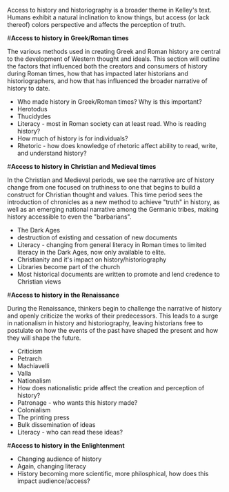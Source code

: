 Access to history and historiography is a broader theme in Kelley's text. Humans exhibit a natural inclination to know things, but access (or lack thereof) colors perspective and affects the perception of truth.

#**Access to history in Greek/Roman times**

The various methods used in creating Greek and Roman history are central to the development of Western thought and ideals. This section will outline the factors that influenced both the creators and consumers of history during Roman times, how that has impacted later historians and historiographers, and how that has influenced the broader narrative of history to date.
  * Who made history in Greek/Roman times? Why is this important?
   * Herotodus
   * Thucidydes
  * Literacy - most in Roman society can at least read. Who is reading history?
  * How much of history is for individuals? 
  * Rhetoric - how does knowledge of rhetoric affect ability to read, write, and understand history?

#**Access to history in Christian and Medieval times**

In the Christian and Medieval periods, we see the narrative arc of history change from one focused on truthiness to one that begins to build a construct for Christian thought and values. This time period sees the introduction of chronicles as a new method to achieve "truth" in history, as well as an emerging national narrative among the Germanic tribes, making history accessible to even the "barbarians".
  * The Dark Ages
   * destruction of existing and cessation of new documents
  * Literacy - changing from general literacy in Roman times to limited literacy in the Dark Ages, now only available to elite.
  * Christianity and it's impact on history/historiography
   * Libraries become part of the church 
   * Most historical documents are written to promote and lend credence to Christian views

#**Access to history in the Renaissance**

During the Renaissance, thinkers begin to challenge the narrative of history and openly criticize the works of their predecessors. This leads to a surge in nationalism in history and historiography, leaving historians free to postulate on how the events of the past have shaped the present and how they will shape the future.
  * Criticism
   * Petrarch
   * Machiavelli
   * Valla
  * Nationalism
   * How does nationalistic pride affect the creation and perception of history?
  * Patronage - who wants this history made?
  * Colonialism
  * The printing press
   * Bulk dissemination of ideas
   * Literacy - who can read these ideas?


#**Access to history in the Enlightenment**
  * Changing audience of history
  * Again, changing literacy
  * History becoming more scientific, more philosphical, how does this impact audience/access?
